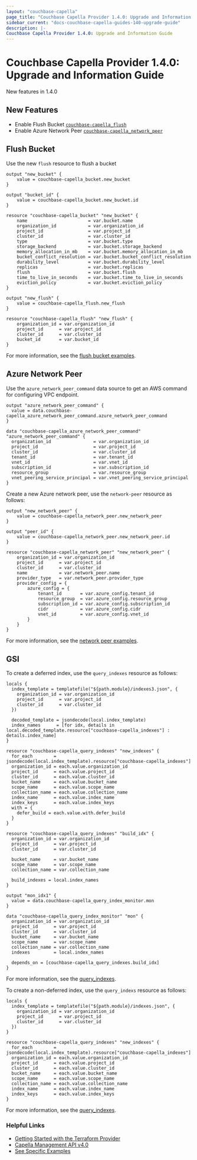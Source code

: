 ```yaml
---
layout: "couchbase-capella"
page_title: "Couchbase Capella Provider 1.4.0: Upgrade and Information Guide"
sidebar_current: "docs-couchbase-capella-guides-140-upgrade-guide"
description: |-
Couchbase Capella Provider 1.4.0: Upgrade and Information Guide
---
```



# Couchbase Capella Provider 1.4.0: Upgrade and Information Guide

New features in 1.4.0


## New Features
* Enable Flush Bucket [`couchbase-capella_flush`](https://registry.terraform.io/providers/couchbasecloud/couchbase-capella/latest/docs/resources/flush)
* Enable Azure Network Peer [`couchbase-capella_network_peer`](https://registry.terraform.io/providers/couchbasecloud/couchbase-capella/latest/docs/resources/network_peer)


## Flush Bucket
Use the new `flush` resource to flush a bucket
```
output "new_bucket" {
    value = couchbase-capella_bucket.new_bucket
}
```
```
output "bucket_id" {
    value = couchbase-capella_bucket.new_bucket.id
}
```
```
resource "couchbase-capella_bucket" "new_bucket" {
    name                       = var.bucket.name
    organization_id            = var.organization_id
    project_id                 = var.project_id
    cluster_id                 = var.cluster_id
    type                       = var.bucket.type
    storage_backend            = var.bucket.storage_backend
    memory_allocation_in_mb    = var.bucket.memory_allocation_in_mb
    bucket_conflict_resolution = var.bucket.bucket_conflict_resolution
    durability_level           = var.bucket.durability_level
    replicas                   = var.bucket.replicas
    flush                      = var.bucket.flush
    time_to_live_in_seconds    = var.bucket.time_to_live_in_seconds
    eviction_policy            = var.bucket.eviction_policy
}
```
```
output "new_flush" {
    value = couchbase-capella_flush.new_flush
}
```
```
resource "couchbase-capella_flush" "new_flush" {
    organization_id = var.organization_id
    project_id      = var.project_id
    cluster_id      = var.cluster_id
    bucket_id       = var.bucket_id
}
```
For more information, see the [flush bucket examples](https://github.com/couchbasecloud/terraform-provider-couchbase-capella/tree/main/examples/flush_bucket).

## Azure Network Peer

Use the `azure_network_peer_command` data source to get an AWS command for configuring VPC endpoint.
```
output "azure_network_peer_command" {
  value = data.couchbase-capella_azure_network_peer_command.azure_network_peer_command
}
```
```
data "couchbase-capella_azure_network_peer_command" "azure_network_peer_command" {
  organization_id                = var.organization_id
  project_id                     = var.project_id
  cluster_id                     = var.cluster_id
  tenant_id                      = var.tenant_id
  vnet_id                        = var.vnet_id
  subscription_id                = var.subscription_id
  resource_group                 = var.resource_group
  vnet_peering_service_principal = var.vnet_peering_service_principal
}
```
Create a new Azure network peer, use the `network-peer` resource as follows:
```
output "new_network_peer" {
    value = couchbase-capella_network_peer.new_network_peer
}
```
```
output "peer_id" {
    value = couchbase-capella_network_peer.new_network_peer.id
}
```
```
resource "couchbase-capella_network_peer" "new_network_peer" {
    organization_id = var.organization_id
    project_id      = var.project_id
    cluster_id      = var.cluster_id
    name            = var.network_peer.name
    provider_type   = var.network_peer.provider_type
    provider_config = {
        azure_config = {
            tenant_id       = var.azure_config.tenant_id
            resource_group  = var.azure_config.resource_group
            subscription_id = var.azure_config.subscription_id
            cidr            = var.azure_config.cidr
            vnet_id         = var.azure_config.vnet_id
        }
    }
}
```
For more information, see the [network peer examples](https://github.com/couchbasecloud/terraform-provider-couchbase-capella/tree/main/examples/network_peer).

## GSI
To create a deferred index, use the `query_indexes` resource as follows:
```
locals {
  index_template = templatefile("${path.module}/indexes3.json", {
    organization_id = var.organization_id
    project_id      = var.project_id
    cluster_id      = var.cluster_id
  })

  decoded_template = jsondecode(local.index_template)
  index_names      = [for idx, details in local.decoded_template.resource["couchbase-capella_indexes"] : details.index_name]
}
```
```
resource "couchbase-capella_query_indexes" "new_indexes" {
  for_each        = jsondecode(local.index_template).resource["couchbase-capella_indexes"]
  organization_id = each.value.organization_id
  project_id      = each.value.project_id
  cluster_id      = each.value.cluster_id
  bucket_name     = each.value.bucket_name
  scope_name      = each.value.scope_name
  collection_name = each.value.collection_name
  index_name      = each.value.index_name
  index_keys      = each.value.index_keys
  with = {
    defer_build = each.value.with.defer_build
  }
}
```
```
resource "couchbase-capella_query_indexes" "build_idx" {
  organization_id = var.organization_id
  project_id      = var.project_id
  cluster_id      = var.cluster_id

  bucket_name     = var.bucket_name
  scope_name      = var.scope_name
  collection_name = var.collection_name

  build_indexes = local.index_names
}
```
```
output "mon_idx1" {
  value = data.couchbase-capella_query_index_monitor.mon
}
```
```
data "couchbase-capella_query_index_monitor" "mon" {
  organization_id = var.organization_id
  project_id      = var.project_id
  cluster_id      = var.cluster_id
  bucket_name     = var.bucket_name
  scope_name      = var.scope_name
  collection_name = var.collection_name
  indexes         = local.index_names

  depends_on = [couchbase-capella_query_indexes.build_idx]
}
```
For more information, see the [query_indexes](https://github.com/couchbasecloud/terraform-provider-couchbase-capella/tree/main/examples/gsi/deferred).

To create a non-deferred index, use the `query_indexs` resource as follows:
```
locals {
  index_template = templatefile("${path.module}/indexes.json", {
    organization_id = var.organization_id
    project_id      = var.project_id
    cluster_id      = var.cluster_id
  })
}
```
```
resource "couchbase-capella_query_indexes" "new_indexes" {
  for_each        = jsondecode(local.index_template).resource["couchbase-capella_indexes"]
  organization_id = each.value.organization_id
  project_id      = each.value.project_id
  cluster_id      = each.value.cluster_id
  bucket_name     = each.value.bucket_name
  scope_name      = each.value.scope_name
  collection_name = each.value.collection_name
  index_name      = each.value.index_name
  index_keys      = each.value.index_keys
}
```
For more information, see the [query_indexes](https://github.com/couchbasecloud/terraform-provider-couchbase-capella/tree/main/examples/gsi/non_deferred).

### Helpful Links

- [Getting Started with the Terraform Provider](https://github.com/couchbasecloud/terraform-provider-couchbase-capella/blob/master/examples/getting_started)
- [Capella Management API v4.0](https://docs.couchbase.com/cloud/management-api-reference/index.html)
- [See Specific Examples](https://github.com/couchbasecloud/terraform-provider-couchbase-capella/blob/master/examples)